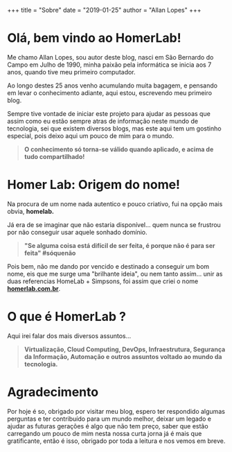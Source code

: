 +++
title = "Sobre"
date = "2019-01-25"
author = "Allan Lopes"
+++

# Olá, bem vindo ao HomerLab!

Me chamo Allan Lopes, sou autor deste blog, nasci em São Bernardo do Campo em Julho de 1990, minha paixão pela informática se inicia aos 7 anos, quando tive meu primeiro computador.

Ao longo destes 25 anos venho acumulando muita bagagem, e pensando em levar o conhecimento adiante, aqui estou, escrevendo meu primeiro blog.

Sempre tive vontade de iniciar este projeto para ajudar as pessoas que assim como eu estão sempre atras de informação neste mundo de tecnologia, sei que existem diversos blogs, mas este aqui tem um gostinho especial, pois deixo aqui um pouco de mim para o mundo.

> **O conhecimento só torna-se válido quando aplicado, e acima de tudo compartilhado!**

# Homer Lab: Origem do nome!

Na procura de um nome nada autentico e pouco criativo, fui na opção mais obvia, **homelab.**

Já era de se imaginar que não estaria disponível... quem nunca se frustrou por não conseguir usar aquele sonhado domínio.

> **"Se alguma coisa está difícil de ser feita, é porque não é para ser feita" #sóquenão**

Pois bem, não me dando por vencido e destinado a conseguir um bom nome, eis que me surge uma "brilhante ideia", ou nem tanto assim... unir as duas referencias HomeLab + Simpsons, foi assim que criei o nome [**homerlab.com.br**](https://homerlab.com.br/).

# O que é HomerLab ?

Aqui irei falar dos mais diversos assuntos...

> **Virtualização, Cloud Computing, DevOps, Infraestrutura, Segurança da Informação, Automação e outros assuntos voltado ao mundo da tecnologia.**

# Agradecimento

Por hoje é so, obrigado por visitar meu blog, espero ter respondido algumas perguntas e ter contribuído para um mundo melhor, deixar um legado e ajudar as futuras gerações é algo que não tem preço, saber que estão carregando um pouco de mim nesta nossa curta jorna já é mais que gratificante, então é isso, obrigado por toda a leitura e nos vemos em breve.
